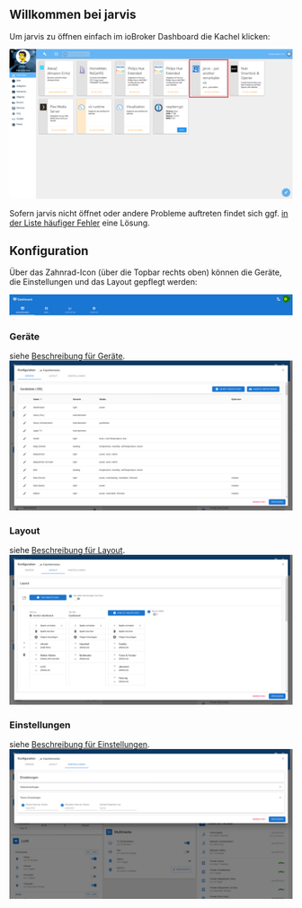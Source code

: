 ## Willkommen bei jarvis

Um jarvis zu öffnen einfach im ioBroker Dashboard die Kachel klicken:

![Konfiguration](./xx-Home-ioBroker-Dashboard.png)


Sofern jarvis nicht öffnet oder andere Probleme auftreten findet sich ggf. [in der Liste häufiger Fehler](./de-ListOfIssues) eine Lösung.


## Konfiguration

Über das Zahnrad-Icon (über die Topbar rechts oben) können die Geräte, die Einstellungen und das Layout gepflegt werden: 

![Konfiguration](./xx-Home-Settings-Button.png)

### Geräte
siehe [Beschreibung für Geräte](./devices/devices.md).
![Geräte](./xx-Home-Devices.png)

### Layout
siehe [Beschreibung für Layout](./layout/layout.md).
![Layout](./xx-Home-Layout.png)

### Einstellungen
siehe [Beschreibung für Einstellungen](./settings/settings.md).
![Einstellungen](./xx-Home-Settings.png)

